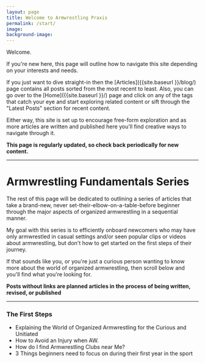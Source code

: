 ```yaml
---
layout: page
title: Welcome to Armwrestling Praxis 
permalink: /start/
image: 
background-image: 
---
```

Welcome.

If you're new here, this page will outline how to navigate this site depending on your interests and needs. 


If you just want to dive straight-in then the [Articles]({{site.baseurl }}/blog/) page contains all posts sorted from the most recent to least. Also, you can go over to the [Home]({{site.baseurl }}/) page and click on any of the tags that catch your eye and start exploring related content or sift through the "Latest Posts" section for recent content.

Either way, this site is set up to encourage free-form exploration and as more articles are written and published here you'll find creative ways to navigate through it.

****This page is regularly updated, so check back periodically for new content.****

***

# Armwrestling Fundamentals Series

The rest of this page will be dedicated to outlining a series of articles that take a brand-new, never set-their-elbow-on-a-table-before beginner through the major aspects of organized armwrestling in a sequential manner. 

My goal with this series is to efficiently onboard newcomers who may have only armwrestled in casual settings and/or seen popular clips or videos about armwrestling, but don't how to get started on the first steps of their journey. 

If that sounds like you, or you're just a curious person wanting to know more about the world of organized armwrestling, then scroll below and you'll find what you're looking for.

****Posts without links are planned articles in the process of being written, revised, or published****


***

### The First Steps

* Explaining the World of Organized Armwrestling for the Curious and Unitiated
* How to Avoid an Injury when AW.
* How do I find Armwrestling Clubs near Me?
* 3 Things beginners need to focus on during their first year in the sport
